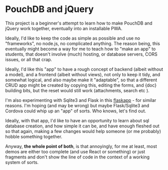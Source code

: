# PouchDB and jQuery

This project is a beginner's attempt to learn how to make PouchDB and jQuery work together, eventually into an installable PWA.

Ideally, I'd like to keep the code as simple as possible and use no "frameworks", no node.js, no complicated anything. The reason being, this eventually might become a way for me to teach how to "make an app" to students, that doesn't involve (much) hosting, or database servers, CORS issues,  or all that crap. 

Ideally, I'd like this "app" to have a rough concept of backend (albeit without a model), and a frontend (albeit without views), not only to keep it tidy, and somewhat logical, and also maybe make it "adaptable", so that a different CRUD app might be created by copying this, editing the forms, and {doc} building bits, but the reset would still work (attachments, search etc ).


I'm also experimenting with Sqlite3 and Flask in this [flaskapp](https://github.com/tas509/flaskapp) - for similar reasons. I'm hoping (and may be wrong) but maybe Flask/Sqlite3 and Cordova could whip up an "app" of sorts. Who knows, let's find out.

Ideally, with that app, I'd like to have an opportunity to learn about sql database creation, and how simple it can be, and have enough fleshed out so that again, making a few changes would help someone (or me probably) hobble something together.

Anyway, **the whole point of both**, is that annoyingly, for me at least, most demos are either too complete (and use React or something) or just fragments and don't show the line of code in the context of a working system of sorts.

